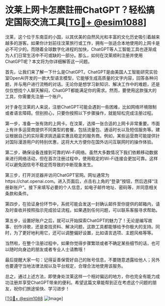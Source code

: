 # 汶莱上网卡怎麽註冊ChatGPT？轻松搞定国际交流工具[[TG💪+ @esim1088](https://t.me/s/esim1088)]

汶莱，这个位于东南亚的小国，以其优美的自然风光和丰富的文化历史吸引着越来越多的游客。如果你计划前往汶莱旅行或工作，拥有一张适合本地使用的上网卡是必不可少的。而随着全球数字化进程的加快，ChatGPT等人工智能工具也逐渐成为人们日常生活中不可或缺的一部分。那么，如何在汶莱顺利注册并使用ChatGPT呢？本文将为你详细解答这一问题。

首先，让我们来了解一下什么是ChatGPT。ChatGPT是由美国人工智能研究实验室OpenAI开发的一款大型语言模型，它能够生成高质量的文字内容，回答各种问题，并与用户进行流畅的对话。无论你是想学习新知识、解决工作中的难题，还是仅仅想找个人聊天解闷，ChatGPT都能满足你的需求。然而，要使用这款强大的工具，你需要先注册一个账户。

对于身在汶莱的人来说，注册ChatGPT可能会遇到一些困难，比如网络环境限制或者语言障碍。但别担心，只要你按照以下步骤操作，就能轻松完成注册过程。

第一步，准备一张有效的上网卡。在汶莱，选择一张合适的上网卡非常重要。市面上有许多运营商提供不同类型的套餐，包括流量包、通话时长以及短信服务等。建议根据自己的实际需求挑选最实惠且稳定的服务商。例如，某些运营商可能提供针对国际漫游用户的特别优惠，这将大大方便你在国外访问互联网时的操作体验。

第二步，确保设备连接到可靠的Wi-Fi网络。虽然大多数情况下我们依赖移动数据来进行网络活动，但在首次注册过程中，使用稳定的Wi-Fi连接会更加可靠。这样可以避免因信号不稳定而导致的中断现象发生。

第三步，打开浏览器并访问ChatGPT官网。网址通常为https://chat.openai.com。进入页面后，点击右上角的“登录”按钮，然后选择“注册新账户”。接下来填写必要的个人信息，如电子邮件地址、密码等，并同意相关条款和条件。

第四步，在验证身份环节中，系统可能会发送一封确认邮件至你提供的邮箱内，请及时查收并按照指示完成验证流程。如果遇到任何问题，可以联系客服寻求帮助。

第五步，设置好账户之后，就可以开始探索ChatGPT的魅力了！无论是编写故事、创作诗歌，还是查找资料、解决问题，这款工具都能够给予你极大的支持。同时，为了更好地利用它，还可以调整偏好设置，比如语言选项、主题风格等等。

当然啦，在整个注册过程中，如果你觉得步骤繁琐或者不确定某些细节的话，也可以随时向身边的朋友或者专业人士请教哦！

最后提醒大家一句：记得妥善保管好自己的账号信息，不要随意透露给他人；另外也要遵守当地法律法规以及平台规定，合理合法地使用该服务。

总之，通过上述方法，即使身处汶莱这样一个相对偏远的地方，你也完全有能力成功注册并享受ChatGPT带来的便利。希望这篇文章能帮到正在考虑这个问题的朋友，祝你们旅途愉快、学习进步！

[[TG💪+ @esim1088](https://t.me/s/esim1088) ![Image](https://i.postimg.cc/4NQfJmqS/Snipaste-2025-05-13-00-14-12.png)]
